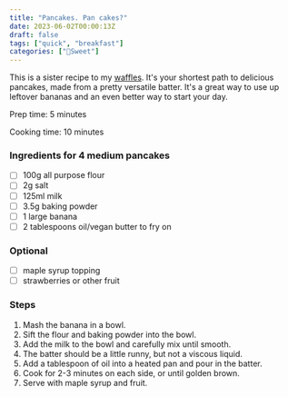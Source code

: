 ```yaml
---
title: "Pancakes. Pan cakes?"
date: 2023-06-02T00:00:13Z
draft: false
tags: ["quick", "breakfast"]
categories: ["🍬Sweet"]
---
```


This is a sister recipe to my [waffles](/posts/sweet/waffles/). It's your shortest path to delicious pancakes, made from a pretty versatile batter. It's a great way to use up leftover bananas and an even better way to start your day.

<div class="recipe">
Prep time: 5 minutes

Cooking time: 10 minutes

### Ingredients for 4 medium pancakes
- [ ] 100g all purpose flour
- [ ] 2g salt
- [ ] 125ml milk
- [ ] 3.5g baking powder
- [ ] 1 large banana
- [ ] 2 tablespoons oil/vegan butter to fry on
### Optional
- [ ] maple syrup topping
- [ ] strawberries or other fruit

### Steps
1. Mash the banana in a bowl.
2. Sift the flour and baking powder into the bowl.
3. Add the milk to the bowl and carefully mix until smooth.
4. The batter should be a little runny, but not a viscous liquid.
5. Add a tablespoon of oil into a heated pan and pour in the batter.
6. Cook for 2-3 minutes on each side, or until golden brown.
7. Serve with maple syrup and fruit.

</div>
